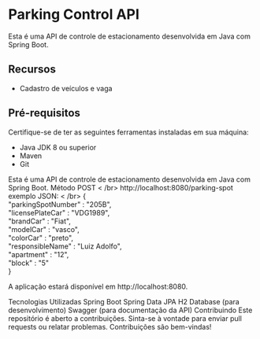 # Parking Control API

Esta é uma API de controle de estacionamento desenvolvida em Java com Spring Boot.

## Recursos

- Cadastro de veículos e vaga


## Pré-requisitos

Certifique-se de ter as seguintes ferramentas instaladas em sua máquina:

- Java JDK 8 ou superior
- Maven
- Git

Esta é uma API de controle de estacionamento desenvolvida em Java com Spring Boot.
Método POST < /br>
http://localhost:8080/parking-spot <br>
exemplo JSON: < /br>
{ <br>
    "parkingSpotNumber" : "205B",<br>
    "licensePlateCar" : "VDG1989",<br>
    "brandCar" : "Fiat",<br>
    "modelCar" : "vasco",<br>
    "colorCar" : "preto",<br>
    "responsibleName" : "Luiz Adolfo",<br>
    "apartment" : "12",<br>
    "block" : "5"<br>
}<br>

A aplicação estará disponível em http://localhost:8080.

Tecnologias Utilizadas
Spring Boot
Spring Data JPA
H2 Database (para desenvolvimento)
Swagger (para documentação da API)
Contribuindo
Este repositório é aberto a contribuições. Sinta-se à vontade para enviar pull requests ou relatar problemas. Contribuições são bem-vindas!

